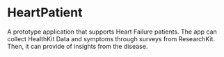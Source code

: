 # HeartPatient
A prototype application that supports Heart Failure patients. 
The app can collect HealthKit Data and symptoms through surveys from ResearchKit. 
Then, it can provide of insights from the disease.
